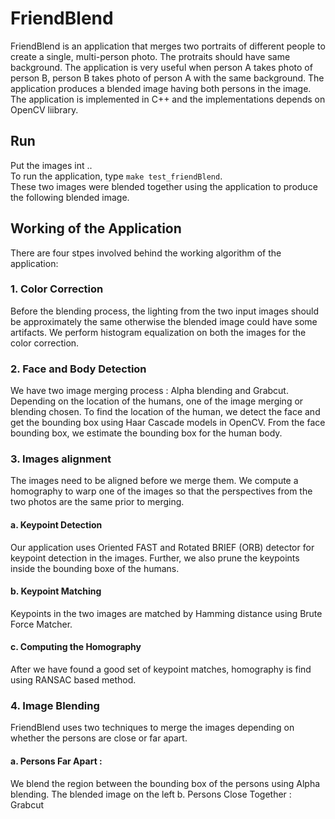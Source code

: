 # FriendBlend
FriendBlend is an application that merges two portraits of different people to create a single, multi-person photo. The 
protraits should have same background. The application is very useful when person A takes photo of person B, person B
takes photo of person A with the same background. The application produces a blended image having both persons in the 
image. </br>
The application is implemented in C++ and the implementations depends on OpenCV liibrary.

## Run
Put the images int .. </br>
To run the application, type `make test_friendBlend`. </br>
These two images were blended together using the application to produce the following blended image.

## Working of the Application
There are four stpes involved behind the working algorithm of the application:
###  1. Color Correction
Before the blending process, the lighting from the two input images should be approximately the same otherwise
the blended image could have some artifacts. We perform histogram equalization on both the images for the color 
correction.
    
### 2. Face and Body Detection
We have two image merging process : Alpha blending and Grabcut. Depending on the location of the humans, one of
the image merging or blending chosen. To find the location of the human, we detect the face and get the bounding
box using Haar Cascade models in OpenCV. From the face bounding box, we estimate the bounding box for the human body.
    
### 3. Images alignment
The images need to be aligned before we merge them. We compute a homography to warp one of the images so that the perspectives from the two photos are the same prior to merging.

####  a. Keypoint Detection
Our application uses Oriented FAST and Rotated BRIEF (ORB) detector for keypoint detection in the images. Further,
we also prune the keypoints inside the bounding boxe of the humans.

####  b. Keypoint Matching
Keypoints in the two images are matched by Hamming distance using Brute Force Matcher. 

####  c. Computing the Homography
After we have found a good set of keypoint matches, homography is find using RANSAC based method.

### 4. Image Blending
FriendBlend uses two techniques to merge the images depending on whether the persons are close or far apart.

#### a. Persons Far Apart : 
We blend the region between the bounding box of the persons using Alpha blending. The blended image on the left
    b. Persons Close Together : Grabcut
